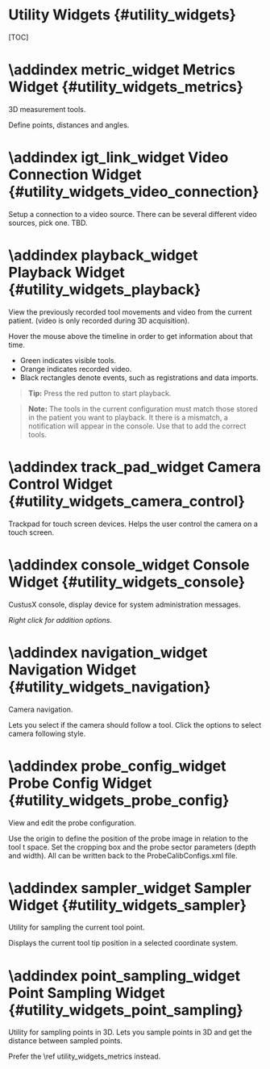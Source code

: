 Utility Widgets {#utility_widgets}
===========================================================

[TOC]


\addindex metric_widget
Metrics Widget {#utility_widgets_metrics}
===========================================================

3D measurement tools.

Define points, distances and angles.



\addindex igt_link_widget
Video Connection Widget {#utility_widgets_video_connection}
===========================================================

Setup a connection to a video source. There can be several different video sources,
pick one. TBD.





\addindex playback_widget
Playback Widget {#utility_widgets_playback}
===========================================================

View the previously recorded tool movements and video from the current patient.
(video is only recorded during 3D acquisition).

Hover the mouse above the timeline in order to get information about that time. 

- Green indicates visible tools.
- Orange indicates recorded video.
- Black rectangles denote events, such as registrations and data imports.

> **Tip:** Press the red putton to start playback.

> **Note:** The tools in the current configuration must match those stored in the 
> patient you want to playback. It there is a mismatch, a notification will appear
> in the console. Use that to add the correct tools.




\addindex track_pad_widget
Camera Control Widget {#utility_widgets_camera_control}
===========================================================
Trackpad for touch screen devices.
Helps the user control the camera on a touch screen.




\addindex console_widget
Console Widget {#utility_widgets_console}
===========================================================
CustusX console, display device for system administration messages.

*Right click for addition options.*



\addindex navigation_widget
Navigation Widget {#utility_widgets_navigation}
===========================================================
Camera navigation.

Lets you select if the camera should follow a tool.
Click the options to select camera following style.



\addindex probe_config_widget
Probe Config Widget {#utility_widgets_probe_config}
===========================================================
View and edit the probe configuration. 

Use the origin to define the position of the probe image in relation 
to the tool t space. Set the cropping box and the probe sector parameters 
(depth and width). All can be written back to the ProbeCalibConfigs.xml file.

\addindex sampler_widget
Sampler Widget {#utility_widgets_sampler}
===========================================================
Utility for sampling the current tool point.

Displays the current tool tip position in a selected coordinate system.


\addindex point_sampling_widget
Point Sampling Widget {#utility_widgets_point_sampling}
===========================================================
Utility for sampling points in 3D.
Lets you sample points in 3D and get the distance between sampled points.

Prefer the \ref utility_widgets_metrics instead.
